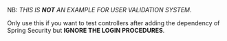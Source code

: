 NB: *THIS IS ***NOT*** AN EXAMPLE FOR USER VALIDATION SYSTEM*.

Only use this if you want to test controllers after adding the dependency of Spring Security but **IGNORE THE LOGIN PROCEDURES**.
